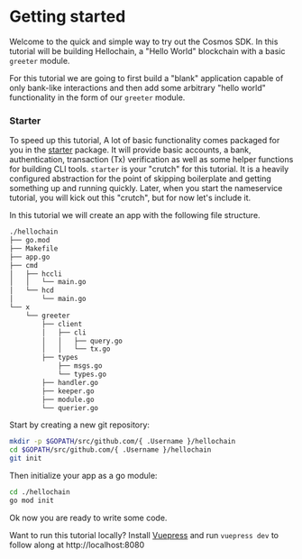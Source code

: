 # Getting started

Welcome to the quick and simple way to try out the Cosmos SDK. In this tutorial
will be building Hellochain, a "Hello World" blockchain with a basic `greeter`
module.

For this tutorial we are going to first build a "blank" application capable of
only bank-like interactions and then add some arbitrary "hello world"
functionality in the form of our `greeter` module.

### Starter

To speed up this tutorial, A lot of basic functionality comes packaged for you
in the [starter](https://github.com/cosmos/hellochain/tree/master/starter)
package. It will provide basic accounts, a bank, authentication, transaction
(Tx) verification as well as some helper functions for building CLI tools.
`starter` is your "crutch" for this tutorial. It is a heavily configured
abstraction for the point of skipping boilerplate and getting something up and
running quickly. Later, when you start the nameservice tutorial, you will kick
out this "crutch", but for now let's include it.

In this tutorial we will create an app with the following file structure.

```bash
./hellochain
├── go.mod
├── Makefile
├── app.go
├── cmd
│   ├── hccli
│   │   └── main.go
│   └── hcd
│       └── main.go
└── x
    └── greeter
        ├── client
        │   ├── cli
        │   │   ├── query.go
        │   │   └── tx.go
        ├── types
            ├── msgs.go
            └── types.go
        ├── handler.go
        ├── keeper.go
        ├── module.go
        └── querier.go

```

Start by creating a new git repository:

```bash
mkdir -p $GOPATH/src/github.com/{ .Username }/hellochain
cd $GOPATH/src/github.com/{ .Username }/hellochain
git init
```

Then initialize your app as a go module:

```bash
cd ./hellochain
go mod init
```

Ok now you are ready to write some code.

Want to run this tutorial locally? Install
[Vuepress](https://vuepress.vuejs.org/) and run `vuepress dev` to follow along
at http://localhost:8080
